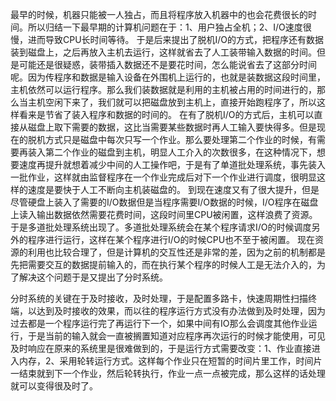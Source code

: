 最早的时候，机器只能被一人独占，而且将程序放入机器中的也会花费很长的时间。所以归结一下最早期的计算机问题在于：1、用户独占全机；2、I/O速度很慢，进而导致CPU长时间等待。
于是后来提出了脱机I/O的方式，把程序还有数据装到磁盘上，之后再放入主机去运行，这样就省去了人工装带输入数据的时间。但是可能还是很疑惑，装带插入数据还不是要花时间，怎么能说省去了这部分时间呢。因为传程序和数据是输入设备在外围机上运行的，也就是装数据这段时间里，主机依然可以运行程序。那么我们装数据就是利用的主机被占用的时间进行的，那么当主机空闲下来了，我们就可以把磁盘放到主机上，直接开始跑程序了，所以这样看来是节省了装入程序和数据的时间的。
在有了脱机I/O的方式后，主机可以直接从磁盘上取下需要的数据，这比当需要某些数据时再人工输入要快得多。但是现在的脱机方式只是磁盘中每次只写一个作业。那么要处理第二个作业的时候，有需要再装入第二个作业的磁盘到主机，明显人工介入的次数很多，在这种情况下，想要速度再提升就想着减少中间的人工操作吧，于是有了单道批处理系统，事先装入一批作业，这样就由监督程序在一个作业完成后对下一个作业进行调度，很明显这样的速度是要快于人工不断向主机装磁盘的。
到现在速度又有了很大提升，但是尽管硬盘上装入了需要的I/O数据但是当程序需要I/O数据的时候，I/O程序在磁盘上读入输出数据依然需要花费时间，这段时间里CPU被闲置，这样浪费了资源。于是多道批处理系统出现了。多道批处理系统会在某个程序请求I/O的时候调度另外的程序进行运行，这样在某个程序进行I/O的时候CPU也不至于被闲置。
现在资源的利用也比较合理了，但是计算机的交互性还是非常的差，因为之前的机制都是先把需要交互的数据提前输入的，而在执行某个程序的时候人工是无法介入的，为了解决这个问题于是又提出了分时系统。

分时系统的关键在于及时接收，及时处理，于是配置多路卡，快速周期性扫描终端，以达到及时接收的效果，而以往的程序运行方式没有办法做到及时处理，因为过去都是一个程序运行完了再运行下一个，如果中间有IO那么会调度其他作业运行，于是当前的输入就会一直被搁置知道对应程序再次运行的时候才能使用，可见及时响应在原来的系统里是很难做到的，于是运行方式需要改变：1、作业直接进入内存，2、采用轮转运行方式。这样每个作业只在短暂的时间片里工作，时间片一结束就到下一个作业，然后轮转执行，作业一点一点被完成，那么这样的话处理就可以变得很及时了。